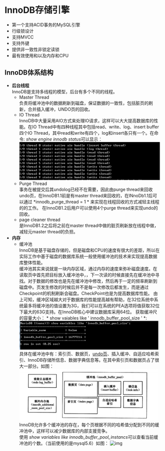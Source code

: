 # InnoDB存储引擎
- 第一个支持ACID事务的MySQL引擎
- 行级锁设计
- 支持MVCC
- 支持外键
- 提供非一致性非锁定读锁
- 最有效使用和以及内存和CPU

## InnoDB体系结构 
- **后台线程**  
  InnoDB是支持多线程的模型，后台有多个不同的线程。
  * Master Thread  
   负责将缓冲池中的数据刷新到磁盘，保证数据的一致性，包括脏页的刷新，合并插入缓冲，UNDO页的回收。
  * IO Thread  
   InnoDB中大量采用AIO方式来处理IO请求，这样可以大大提高数据库的性能。在IO Thread中有四种线程其中包括read、write、log、insert buffer 四个IO Thread，其中read和write有四个，log和insert各只有一个。在命令: *show engine innodb status*可以显示：  ![img](https://raw.githubusercontent.com/edbulb/InnoDBStudy/master/img/iothread.png)
  * Purge Thread  
   事务在被提交后其undolog已经不在需要，因此由purge thread来回收undo页，在InnoDB1.1前是有master thread来回收的，在INnoDb1.1后可以通过 *innodb_purge_thread = 1 * 来实现在线程回收的方式减轻主线程的的工作。
   在InnoDB1.2后用户可以使用4个purge thread来实现undo的回收。
  * page cleaner thread  
   是InnoDB1.2之后将之前在master thread中做的脏页刷新放在线程中做，减轻元master thread的负担。
- **内存**  
    * 缓冲池  
   InnoDB是基于磁盘存储的，但是磁盘和CPU的速度有很大的差距，所以在实际工作中基于磁盘的数据库系统一般使用缓冲池的技术来实现提高数据库整体性能。  
   缓冲池其实来说就是一块内存区域，通过内存的速度来弥补磁盘速度。在读取页中首先把目标放入缓冲池中，，下一次读的时候直接先在缓冲池中寻找。对于数据的修改也是先在缓冲池中修改，然后再于一定的频率刷新到磁盘中。页发生修改的时候后并不是每一次修改后都发生，而是通过Checkpoint的机制刷新会磁盘。CheckPoint也是为提高数据库性能。
   由上可知，缓冲区域越大对于数据库的性能提高越有帮助，在32位系统中系统最多将缓冲池的值设置为3G，我们可以在系统的PEA选项将值获取32位下最大的63G支持。在InnoDB核心中建议数据库采用64位。
   获取缓冲尺的容量大小： * show vaiables like \' innodb_buffer_pool_size \' *:   ![img](https://raw.githubusercontent.com/edbulb/InnoDBStudy/master/img/innodn_buffer_pool_size.png)
   具体在缓冲池中有：索引页、数据页，[undo页](https://blog.csdn.net/alexdamiao/article/details/51872477)、插入缓冲、自适应哈希索引、InnoDB存储所信息、数据字典信息等。在其中索引页和数据页占了很大一部分。如图：  ![img](https://raw.githubusercontent.com/edbulb/InnoDBStudy/master/img/huanchongchi.png)   
   InnoDB允许多个缓冲池的存在，每个页根据不同的哈希值分配到不同的缓冲池中，这样可以减少数据库的内部支援竞争。  
   使用 *show variables like innodb_buffer_pool_instancs*可以查看当前缓冲池的个数。（当前使用的是mysql5.6）如图：   ![img](https://raw.githubusercontent.com/edbulb/InnoDBStudy/master/img/innodn_buffer_pool_innodb_instances.png)
   